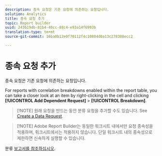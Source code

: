 ```yaml
---
description: 종속 요청은 기존 요청에 의존하는 요청입니다.
solution: Analytics
title: 종속 요청 추가
topic: Report builder
uuid: 243619db-81b4-40cc-88c4-e93a14f6993b
translation-type: tm+mt
source-git-commit: 16ba0b12e0f70112f4c10804d0a13c278388ecc2

---
```



# 종속 요청 추가

종속 요청은 기존 요청에 의존하는 요청입니다.

For reports with correlation breakdowns enabled within the report table, you can take a closer look at an item by right-clicking in the cell and clicking **[!UICONTROL Add Dependent Request]** &gt; **[!UICONTROL Breakdown]**.

> [!NOTE] 원래 요청을 만드는 동안 분류 요청을 추가할 수도 있습니다. See [Create a Data Request](/help/analyze/report-builder/data-requests/t-create-a-data-request.md).

> [!NOTE] Adobe Report Builder는 동일한 워크시트 내에서만 요청 종속성을 적용하며, 워크시트에서는 적용하지 않습니다. 단일 워크시트 내의 종속성으로 제한하면 신속하게 실행할 수 있습니다.

분류 [보고서를 참조하십시오](/help/analyze/reports-analytics/reports-customize/breakdowns.md).
